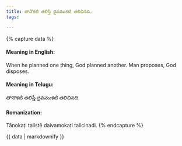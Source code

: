```yaml
---
title: తానొకటి తలిస్తే దైవమొకటి తలిచినది.
tags:

---
```


{% capture data %}
#### Meaning in English:
When he planned one thing, God planned another.
Man proposes, God disposes.

#### Meaning in Telugu:
తానొకటి తలిస్తే దైవమొకటి తలిచినది.

#### Romanization:
Tānokaṭi talistē daivamokaṭi talicinadi.
{% endcapture %}

{{ data | markdownify }}

